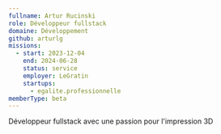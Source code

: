```yaml
---
fullname: Artur Rucinski
role: Développeur fullstack
domaine: Développement
github: arturlg
missions:
  - start: 2023-12-04
    end: 2024-06-28
    status: service
    employer: LeGratin
    startups:
      - egalite.professionnelle
memberType: beta
---
```

Développeur fullstack avec une passion pour l'impression 3D